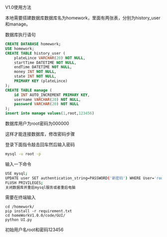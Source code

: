 V1.0使用方法

本地需要搭建数据库数据库名为homework，里面有两张表，分别为history_user和manage。

数据库执行语句

```sql
CREATE DATABASE homework;
USE homework;
CREATE TABLE history_user (
    plateLince VARCHAR(20) NOT NULL,
    startTime DATETIME NOT NULL,
    endTime DATETIME NOT NULL,
    money INT NOT NULL,
    state INT NOT NULL,
    PRIMARY KEY (plateLince)
);
CREATE TABLE manage (
    id INT AUTO_INCREMENT PRIMARY KEY,
    username VARCHAR(20) NOT NULL,
    password VARCHAR(20) NOT NULL
);
insert into manage values(1,root,123456)
```

数据库用户为root密码为000000

这样才能连接数据库，修改密码步骤

登录下面指令敲击回车然后输入密码

```bash
mysql -u root -p
```

输入一下命令

```bash
USE mysql;
UPDATE user SET authentication_string=PASSWORD('新密码') WHERE User='root';
FLUSH PRIVILEGES;
关闭数据库并重启mysql服务或者重启电脑
```

需要在终端输入

```
cd /homework/
pip install -r requirement.txt
cd homeWorkV1.0.0/code/GUI/
python UI.py
```

初始用户名root和密码123456
